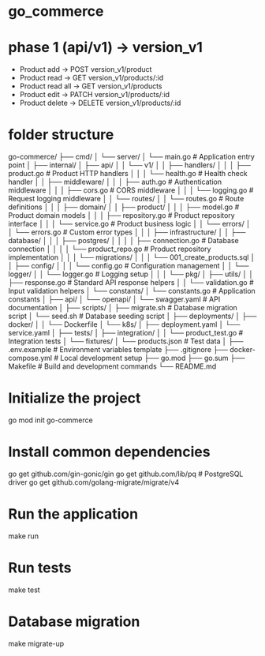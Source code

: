# go_commerce
# phase 1 (api/v1) -> version_v1
- Product add -> POST version_v1/product
- Product read -> GET version_v1/products/:id
- Product read all -> GET version_v1/products
- Product edit -> PATCH version_v1/products/:id
- Product delete -> DELETE version_v1/products/:id

# folder structure
go-commerce/
├── cmd/
│   └── server/
│       └── main.go                 # Application entry point
│
├── internal/
│   ├── api/
│   │   └── v1/
│   │       ├── handlers/
│   │       │   ├── product.go      # Product HTTP handlers
│   │       │   └── health.go       # Health check handler
│   │       ├── middleware/
│   │       │   ├── auth.go         # Authentication middleware
│   │       │   ├── cors.go         # CORS middleware
│   │       │   └── logging.go      # Request logging middleware
│   │       └── routes/
│   │           └── routes.go       # Route definitions
│   │
│   ├── domain/
│   │   ├── product/
│   │   │   ├── model.go           # Product domain models
│   │   │   ├── repository.go      # Product repository interface
│   │   │   └── service.go         # Product business logic
│   │   └── errors/
│   │       └── errors.go          # Custom error types
│   │
│   ├── infrastructure/
│   │   ├── database/
│   │   │   ├── postgres/
│   │   │   │   ├── connection.go  # Database connection
│   │   │   │   └── product_repo.go # Product repository implementation
│   │   │   └── migrations/
│   │   │       └── 001_create_products.sql
│   │   ├── config/
│   │   │   └── config.go          # Configuration management
│   │   └── logger/
│   │       └── logger.go          # Logging setup
│   │
│   └── pkg/
│       ├── utils/
│       │   ├── response.go        # Standard API response helpers
│       │   └── validation.go      # Input validation helpers
│       └── constants/
│           └── constants.go       # Application constants
│
├── api/
│   └── openapi/
│       └── swagger.yaml           # API documentation
│
├── scripts/
│   ├── migrate.sh                 # Database migration script
│   └── seed.sh                    # Database seeding script
│
├── deployments/
│   ├── docker/
│   │   └── Dockerfile
│   └── k8s/
│       ├── deployment.yaml
│       └── service.yaml
│
├── tests/
│   ├── integration/
│   │   └── product_test.go        # Integration tests
│   └── fixtures/
│       └── products.json          # Test data
│
├── .env.example                   # Environment variables template
├── .gitignore
├── docker-compose.yml             # Local development setup
├── go.mod
├── go.sum
├── Makefile                       # Build and development commands
└── README.md

# Initialize the project
go mod init go-commerce

# Install common dependencies
go get github.com/gin-gonic/gin
go get github.com/lib/pq  # PostgreSQL driver
go get github.com/golang-migrate/migrate/v4

# Run the application
make run

# Run tests
make test

# Database migration
make migrate-up